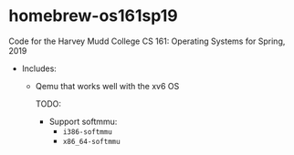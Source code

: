 # homebrew-os161sp19
Code for the Harvey Mudd College CS 161: Operating Systems for Spring, 2019

* Includes:

    * Qemu that works well with the xv6 OS


        TODO:
        * Support softmmu:
            * ```i386-softmmu```
            * ```x86_64-softmmu```
